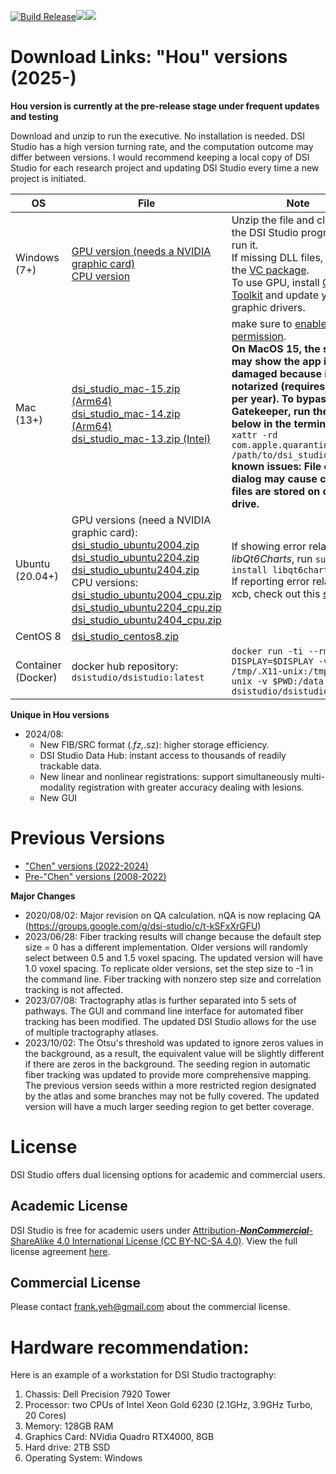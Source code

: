
[![Build Release](https://github.com/frankyeh/DSI-Studio/actions/workflows/build.yml/badge.svg)](https://github.com/frankyeh/DSI-Studio/actions/workflows/build.yml)<a href="https://github.com/frankyeh/DSI-Studio/commits/master"><img src="https://img.shields.io/github/last-commit/frankyeh/DSI-Studio"></a><a href="https://github.com/frankyeh/DSI-Studio/releases"><img src="https://img.shields.io/github/v/release/frankyeh/DSI-Studio"></a>


# Download Links: "Hou" versions (2025-)

**Hou version is currently at the pre-release stage under frequent updates and testing**

Download and unzip to run the executive. No installation is needed. DSI Studio has a high version turning rate, and the computation outcome may differ between versions. I would recommend  keeping a local copy of DSI Studio for each research project and updating DSI Studio every time a new project is initiated.


| OS      | File     | Note      |
|---------|----------|-----------|
|  Windows (7+)  |  [GPU version (needs a NVIDIA graphic card)](https://github.com/frankyeh/DSI-Studio/releases/download/2025.04.16/dsi_studio_win.zip)<br> [CPU version](https://github.com/frankyeh/DSI-Studio/releases/download/2025.04.16/dsi_studio_win_cpu.zip)| Unzip the file and click on the DSI Studio program to run it. <br> If missing DLL files, install the [VC package](https://aka.ms/vs/17/release/vc_redist.x64.exe).<br>To use GPU, install [CUDA Toolkit](https://developer.nvidia.com/cuda-11-8-0-download-archive?target_os=Windows&target_arch=x86_64&target_version=11&target_type=exe_local) and update your graphic drivers.|
|  Mac (13+)      |  [dsi_studio_mac-15.zip (Arm64)](https://github.com/frankyeh/DSI-Studio/releases/download/2025.04.16/dsi_studio_macos-15_qt6.zip)<br>[dsi_studio_mac-14.zip (Arm64)](https://github.com/frankyeh/DSI-Studio/releases/download/2025.04.16/dsi_studio_macos-14_qt6.zip)<br>[dsi_studio_mac-13.zip (Intel)](https://github.com/frankyeh/DSI-Studio/releases/download/2025.04.16/dsi_studio_macos-13_qt6.zip) | make sure to [enable run permission](http://mac-how-to.wonderhowto.com/how-to/open-third-party-apps-from-unidentified-developers-mac-os-x-0158095/).<br> **On MacOS 15, the system may show the app is damaged because it is not notarized (requires $99 per year). To bypass Gatekeeper, run the line below in the terminal:** <br>`xattr -rd com.apple.quarantine /path/to/dsi_studio.app.` <br> **known issues: File open dialog may cause crash if files are stored on cloud drive.** |
|  Ubuntu (20.04+)   | GPU versions (need a NVIDIA graphic card):<br> [dsi_studio_ubuntu2004.zip](https://github.com/frankyeh/DSI-Studio/releases/download/2025.04.16/dsi_studio_ubuntu2004.zip)<br>[dsi_studio_ubuntu2204.zip](https://github.com/frankyeh/DSI-Studio/releases/download/2025.04.16/dsi_studio_ubuntu2204.zip)<br>[dsi_studio_ubuntu2404.zip](https://github.com/frankyeh/DSI-Studio/releases/download/2025.04.16/dsi_studio_ubuntu2404.zip)<br>CPU versions:<br> [dsi_studio_ubuntu2004_cpu.zip](https://github.com/frankyeh/DSI-Studio/releases/download/2025.04.16/dsi_studio_ubuntu2004_cpu.zip)<br>[dsi_studio_ubuntu2204_cpu.zip](https://github.com/frankyeh/DSI-Studio/releases/download/2025.04.16/dsi_studio_ubuntu2204_cpu.zip)<br>[dsi_studio_ubuntu2404_cpu.zip](https://github.com/frankyeh/DSI-Studio/releases/download/2025.04.16/dsi_studio_ubuntu2404_cpu.zip)<br> | If showing error related to *libQt6Charts*, run `sudo apt install libqt6charts6-dev`<br> If reporting error related to xcb, check out this [solution](https://groups.google.com/g/dsi-studio/c/b61uyoo0CuI). |
|  CentOS 8    |  [dsi_studio_centos8.zip](https://github.com/frankyeh/DSI-Studio/releases/download/2025.04.16/dsi_studio_centos8.zip)  |  |
|  Container (Docker)   |  docker hub repository: `dsistudio/dsistudio:latest`  | `docker run -ti --rm -e DISPLAY=$DISPLAY -v /tmp/.X11-unix:/tmp/.X11-unix -v $PWD:/data dsistudio/dsistudio:latest` |

**Unique in Hou versions**

- 2024/08:
  - New FIB/SRC format (*.fz,*.sz): higher storage efficiency.
  - DSI Studio Data Hub: instant access to thousands of readily trackable data.
  - New linear and nonlinear registrations: support simultaneously multi-modality registration with greater accuracy dealing with lesions.
  - New GUI

# Previous Versions 

- ["Chen" versions (2022-2024)](https://github.com/frankyeh/DSI-Studio/releases)
- [Pre-"Chen" versions (2008-2022)](https://www.dropbox.com/sh/ectib64vhctkl8b/AADBRYp_aPLEuAOdNw393tO-a?dl=0)

**Major Changes**

- 2020/08/02: Major revision on QA calculation. nQA is now replacing QA (https://groups.google.com/g/dsi-studio/c/t-kSFxXrGFU)
- 2023/06/28: Fiber tracking results will change because the default step size = 0 has a different implementation. Older versions will randomly select between 0.5 and 1.5 voxel spacing. The updated version will have 1.0 voxel spacing. To replicate older versions, set the step size to -1 in the command line. Fiber tracking with nonzero step size and correlation tracking is not affected.
- 2023/07/08: Tractography atlas is further separated into 5 sets of pathways. The GUI and command line interface for automated fiber tracking has been modified. The updated DSI Studio allows for the use of multiple tractography atlases.
- 2023/10/02: The Otsu's threshold was updated to ignore zeros values in the background, as a result, the equivalent value will be slightly different if there are zeros in the background. The seeding region in automatic fiber tracking was updated to provide more comprehensive mapping. The previous version seeds within a more restricted region designated by the atlas and some branches may not be fully covered. The updated version will have a much larger seeding region to get better coverage.


# License

DSI Studio offers dual licensing options for academic and commercial users.

## Academic License

DSI Studio is free for academic users under [Attribution-***NonCommercial***-ShareAlike 4.0 International License (CC BY-NC-SA 4.0)](https://creativecommons.org/licenses/by-nc-sa/4.0/legalcode). View the full license agreement [here](https://github.com/frankyeh/DSI-Studio/?tab=License-1-ov-file#readme).

## Commercial License

Please contact frank.yeh@gmail.com about the commercial license.

# Hardware recommendation:

Here is an example of a workstation for DSI Studio tractography:

1. Chassis: Dell Precision 7920 Tower
2. Processor: two CPUs of Intel Xeon Gold 6230 (2.1GHz, 3.9GHz Turbo, 20 Cores)
3. Memory: 128GB RAM
4. Graphics Card: NVidia Quadro RTX4000, 8GB
5. Hard drive: 2TB SSD
6. Operating System: Windows

